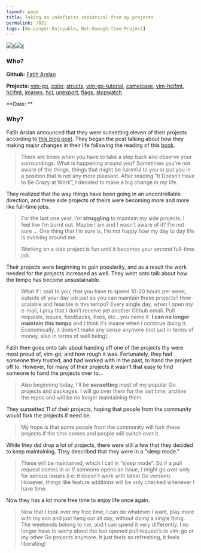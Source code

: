 ```yaml
---
layout: page
title: Taking an indefinite sabbatical from my projects
permalink: /031
tags: [No-Longer-Enjoyable, Not-Enough-Time-Project]
---
```


[![x](https://img.shields.io/badge/-No%20Longer%20Enjoyable-ff033e)](/#NLE)[![x](https://img.shields.io/badge/-Not%20Enough%20Time%20(Internal)-darkblue)](/#NETI)

### Who?

**Github:** [Fatih Arslan](https://github.com/fatih)

**Projects:** [vim-go](https://github.com/fatih/vim-go), [color](https://github.com/fatih/color), [structs](https://github.com/fatih/structs), [vim-go-tutorial](https://github.com/fatih/vim-go-tutorial), [camelcase](https://github.com/fatih/camelcase), [vim-hclfmt](https://github.com/fatih/vim-hclfmt), [hclfmt](https://github.com/fatih/hclfmt), [images](https://github.com/fatih/images), [hcl](https://github.com/fatih/hcl), [unexport](https://github.com/fatih/unexport), [flags](https://github.com/fatih/flags), [stopwatch](https://github.com/fatih/stopwatch)

**Date: ** 

### Why?

Fatih Arslan announced that they were sunsetting eleven of their projects according to [this blog post](https://arslan.io/2018/10/09/taking-an-indefinite-sabbatical-from-my-projects/). They began the post talking about how they making major changes in their life following the reading of this [book](https://basecamp.com/books/calm). 

> There are times when you have to take a step back and observe your surroundings. What is happening around you? Sometimes you’re not aware of the things, things that might be harmful to you or put you in a position that is not any more pleasant. After reading “It Doesn’t Have to Be Crazy at Work”, I decided to make a big change in my life.

They realized that the way things have been going in an uncontrollable direction, and these side projects of theirs were becoming more and more like full-time jobs. 

> For the last one year, I’m **struggling** to maintain my  side projects. I feel like I’m burnt out. Maybe I am and I wasn’t aware  of it? I’m not sure … One thing that I’m sure is, I’m not happy how my  day to day life is evolving around me.
>
> Working on a side project is fun until it becomes your *second* full-time job.

Their projects were beginning to gain popularity, and as a result the work needed for the projects increased as well. They went onto talk about how the tempo has become unsustainable. 

> What if I said to you, that you have to spend 10-20 hours per week,  outside of your day job just so you can maintain these projects? How  scalable and feasible is this tempo? Every single day, when I open my  e-mail, I pray that I don’t receive yet another Github email. Pull  requests, issues, feedbacks, fixes, etc.. you name it. **I can no longer maintain this tempo** and I think it’s insane when I continue doing it. Economically, it  doesn’t make any sense anymore (not just in terms of money, also in  terms of well being).

Fatih then goes onto talk about handing off one of the projects thy were most proud of, vim-go, and how rough it was. Fortunately, they had someone they trusted, and had worked with in the past, to hand the project off to. However, for many of their projects it wasn't that easy to find someone to hand the projects over to... 

> Also beginning today, I’ll be **sunsetting** *most*  of my popular Go projects and packages. I will go over them for the last time, archive the repos and will be no longer maintaining them. 

They sunsetted 11 of their projects, hoping that people from the community would fork the projects if need be. 

> My hope is that some people from the community will fork these projects if the time comes and people will switch over it.

While they did drop a lot of projects, there were still a few that they decided to keep maintaining. They described that they were in a "sleep mode."

>  These will be maintained, which I call in “sleep mode”. So if a pull  request comes in or if someone opens an issue, I might go over only for  serious issues (i.e: it doesn’t work with latest Go version). However,  things like feature additions will be only checked whenever I have time.

Now they has a lot more free time to enjoy life once again. 

> Now that I took over my free time, I can do whatever I want, play more  with my son and just hang out all day, without doing a single thing. The weekends belong to me, and I can spend it very differently. I no longer have to worry about the last opened pull request’s to vim-go or my  other Go projects anymore. It just feels so refreshing, it feels  liberating!

